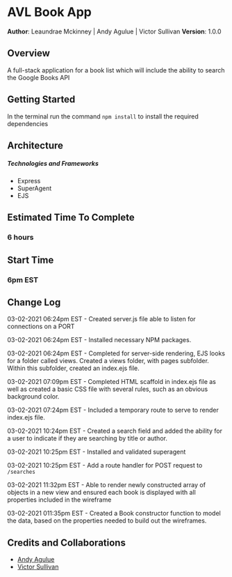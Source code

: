 # AVL Book App

**Author**: Leaundrae Mckinney | Andy Agulue | Victor Sullivan
**Version**: 1.0.0 

## Overview
A full-stack application for a book list which will include the ability to search the Google Books API

## Getting Started
In the terminal run the command `npm install` to install the required dependencies

## Architecture

##### Technologies and Frameworks
- Express
- SuperAgent
- EJS
## Estimated Time To Complete
### 6 hours
## Start Time
### 6pm EST
###


## Change Log
03-02-2021 06:24pm EST - Created server.js file able to listen for connections on a PORT

03-02-2021 06:24pm EST - Installed necessary NPM packages.

03-02-2021 06:24pm EST - Completed for server-side rendering, EJS looks for a folder    called views. Created a views folder, with pages subfolder. Within this subfolder, created an index.ejs file.

03-02-2021 07:09pm EST - Completed HTML scaffold in index.ejs file as well as created a basic CSS file with several rules, such as an obvious background color. 

03-02-2021 07:24pm  EST - Included a temporary route to serve to render index.ejs file.

03-02-2021 10:24pm EST - Created a search field and added the ability for a user to indicate if they are searching by title or author.

03-02-2021 10:25pm EST - Installed and validated superagent 

03-02-2021 10:25pm EST - Add a route handler for POST request to `/searches`

03-02-2021 11:32pm EST - Able to render newly constructed array of objects in a new view and ensured each book is displayed with all properties included in the wireframe

03-02-2021 011:35pm EST - Created a Book constructor function to model the data, based on the properties needed to build out the wireframes. 


## Credits and Collaborations
 
 - [Andy Agulue](https://github.com/AndyAgulue)
 - [Victor Sullivan](https://github.com/VictorSully79)

